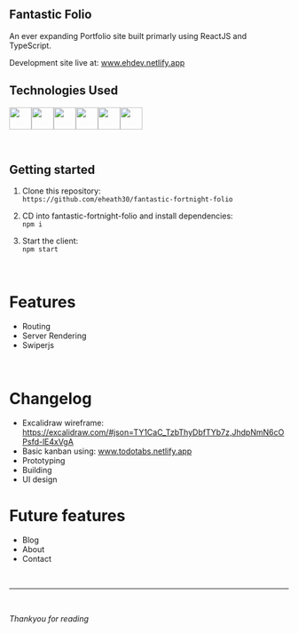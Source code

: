 ## Fantastic Folio

An ever expanding Portfolio site built primarly using ReactJS and TypeScript.

Development site live at: www.ehdev.netlify.app

## Technologies Used
<img src="https://cdn.jsdelivr.net/gh/devicons/devicon/icons/html5/html5-original.svg" height=40/><img src="https://cdn.jsdelivr.net/gh/devicons/devicon/icons/css3/css3-original.svg" height=40/><img src="https://cdn.jsdelivr.net/gh/devicons/devicon/icons/javascript/javascript-original.svg" height=40/><img src="https://cdn.jsdelivr.net/gh/devicons/devicon/icons/react/react-original.svg" height=40/><img src="https://cdn.jsdelivr.net/gh/devicons/devicon/icons/typescript/typescript-original.svg" height=40/><img src="https://cdn.jsdelivr.net/gh/devicons/devicon/icons/nextjs/nextjs-original.svg" height=40/>

<br>

## Getting started
1. Clone this repository: <br>
    ```https://github.com/eheath30/fantastic-fortnight-folio```
    <br>
2. CD into fantastic-fortnight-folio and install dependencies: <br>
    ```npm i```
    <br>
3. Start the client: <br>
    ```npm start```
    
   <br>
        
# Features
- Routing
- Server Rendering
- Swiperjs

<br>

# Changelog
- Excalidraw wireframe: https://excalidraw.com/#json=TY1CaC_TzbThyDbfTYb7z,JhdpNmN6cOPsfd-lE4xVgA
- Basic kanban using: www.todotabs.netlify.app
- Prototyping
- Building
- UI design

# Future features
- Blog
- About
- Contact


<br>
<hr/>
<br>

_Thankyou for reading_



